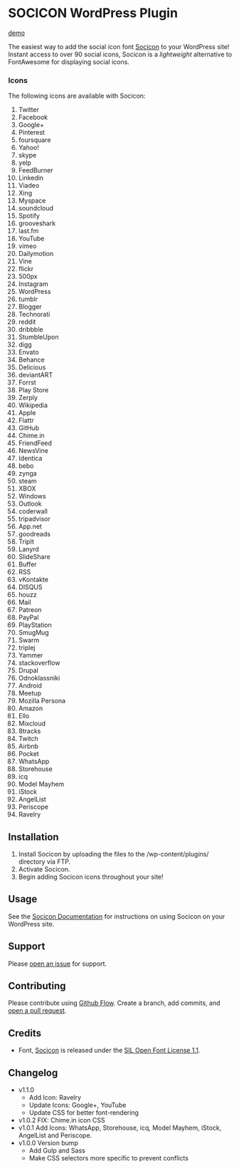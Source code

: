 # SOCICON WordPress Plugin

[demo](https://fatpony.me/plugins/socicon/)

The easiest way to add the social icon font [Socicon](http://www.socicon.com) to your WordPress site! Instant access to over 90 social icons, Socicon is a *lightweight* alternative to FontAwesome for displaying social icons.

### Icons

The following icons are available with Socicon:  

1. Twitter  
2. Facebook  
3. Google+  
4. Pinterest  
5. foursquare  
6. Yahoo!  
7. skype  
8. yelp  
9. FeedBurner  
10. Linkedin  
11. Viadeo  
12. Xing  
13. Myspace  
14. soundcloud  
15. Spotify  
16. grooveshark  
17. last.fm  
18. YouTube  
19. vimeo  
20. Dailymotion  
21. Vine  
22. flickr  
23. 500px  
24. Instagram  
25. WordPress  
26. tumblr  
27. Blogger  
28. Technorati  
29. reddit  
30. dribbble  
31. StumbleUpon  
32. digg  
33. Envato  
34. Behance  
35. Delicious  
36. deviantART  
37. Forrst  
38. Play Store  
39. Zerply  
40. Wikipedia  
41. Apple  
42. Flattr  
43. GitHub  
44. Chime.in  
45. FriendFeed  
46. NewsVine  
47. Identica  
48. bebo  
49. zynga  
50. steam  
51. XBOX  
52. Windows  
53. Outlook  
54. coderwall  
55. tripadvisor  
56. App.net  
57. goodreads  
58. TripIt  
59. Lanyrd  
60. SlideShare  
61. Buffer  
62. RSS  
63. vKontakte  
64. DISQUS  
65. houzz  
66. Mail  
67. Patreon  
68. PayPal  
69. PlayStation  
70. SmugMug  
71. Swarm  
72. triplej  
73. Yammer  
74. stackoverflow  
75. Drupal  
76. Odnoklassniki  
77. Android  
78. Meetup  
79. Mozilla Persona  
80. Amazon  
81. Ello  
82. Mixcloud  
83. 8tracks  
84. Twitch  
85. Airbnb  
86. Pocket  
87. WhatsApp  
88. Storehouse  
89. icq  
90. Model Mayhem  
91. iStock  
92. AngelList  
93. Periscope  
94. Ravelry  

## Installation

1. Install Socicon by uploading the files to the /wp-content/plugins/ directory via FTP.
2. Activate Socicon.
3. Begin adding Socicon icons throughout your site!

## Usage

See the [Socicon Documentation](https://fatpony.me/plugins/socicon/) for instructions on using Socicon on your WordPress site.

## Support

Please [open an issue](https://github.com/ericakfranz/socicon/issues/new) for support.

## Contributing

Please contribute using [Github Flow](https://guides.github.com/introduction/flow/). Create a branch, add commits, and [open a pull request](https://github.com/ericakfranz/socicon/compare/).

## Credits

- Font, [Socicon](http://www.socicon.com) is released under the [SIL Open Font License 1.1](http://scripts.sil.org/OFL).

## Changelog

- v1.1.0
    - Add Icon: Ravelry
    - Update Icons: Google+, YouTube
    - Update CSS for better font-rendering
- v1.0.2 FIX: Chime.in icon CSS
- v1.0.1 Add Icons: WhatsApp, Storehouse, icq, Model Mayhem, iStock, AngelList and Periscope.
- v1.0.0 Version bump
    - Add Gulp and Sass  
    - Make CSS selectors more specific to prevent conflicts